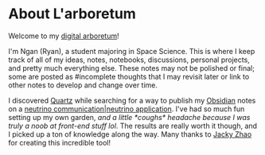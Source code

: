 # About L'arboretum

Welcome to my [digital arboretum](https://thdngan.github.io/arboretum/)!

I'm Ngan (Ryan), a student majoring in Space Science.  This is where I keep track of all of my ideas, notes, notebooks, discussions, personal projects, and pretty much everything else. These notes may not be polished or final; some are posted as #incomplete thoughts that I may revisit later or link to other notes to develop and change over time.

I discovered [Quartz](https://quartz.jzhao.xyz/) while searching for a way to publish my [Obsidian](https://obsidian.md/) notes on a [neutrino communication|neutrino application](https://thdngan.github.io/arboretum/posts/neutrino-communication). I've had so much fun setting up my own garden, *and a little \*coughs\* headache because I was truly a noob at front-end stuff lol*. The results are really worth it though, and I picked up a ton of knowledge along the way. Many thanks to [Jacky Zhao](https://github.com/jackyzha0) for creating this incredible tool!
